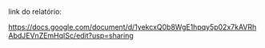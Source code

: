 link do relatório:

https://docs.google.com/document/d/1yekcxQ0b8WgE1hpqy5p02x7kAVRhAbdJEVnZEmHqISc/edit?usp=sharing



